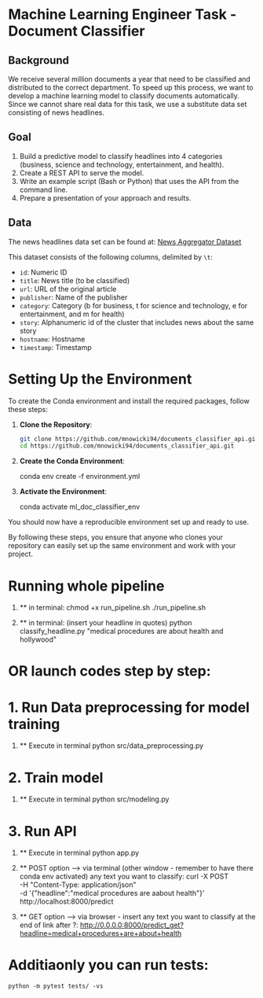 # Machine Learning Engineer Task - Document Classifier 

## Background
We receive several million documents a year that need to be classified and distributed to the correct department. To speed up this process, we want to develop a machine learning model to classify documents automatically. Since we cannot share real data for this task, we use a substitute data set consisting of news headlines.

## Goal
1. Build a predictive model to classify headlines into 4 categories (business, science and technology, entertainment, and health).
2. Create a REST API to serve the model.
3. Write an example script (Bash or Python) that uses the API from the command line.
4. Prepare a presentation of your approach and results.

## Data
The news headlines data set can be found at: [News Aggregator Dataset](https://archive.ics.uci.edu/ml/machine-learning-databases/00359/NewsAggregatorDataset.zip)

This dataset consists of the following columns, delimited by `\t`:
- `id`: Numeric ID
- `title`: News title (to be classified)
- `url`: URL of the original article
- `publisher`: Name of the publisher
- `category`: Category (b for business, t for science and technology, e for entertainment, and m for health)
- `story`: Alphanumeric id of the cluster that includes news about the same story
- `hostname`: Hostname
- `timestamp`: Timestamp



# Setting Up the Environment

To create the Conda environment and install the required packages, follow these steps:

1. **Clone the Repository**:
   ```bash
   git clone https://github.com/mnowicki94/documents_classifier_api.git
   cd https://github.com/mnowicki94/documents_classifier_api.git

2. **Create the Conda Environment**:

    conda env create -f environment.yml

3. **Activate the Environment**:

    conda activate ml_doc_classifier_env

You should now have a reproducible environment set up and ready to use.

By following these steps, you ensure that anyone who clones your repository can easily set up the same environment and work with your project.


# Running whole pipeline

1. ** in terminal:
    chmod +x run_pipeline.sh
    ./run_pipeline.sh

2. ** in terminal: (insert your headline in quotes)
    python classify_headline.py "medical procedures are about health and hollywood"

 

# OR launch codes step by step:


# 1. Run Data preprocessing for model training

1. ** Execute in terminal 
    python src/data_preprocessing.py

# 2. Train model

1. ** Execute in terminal 
    python src/modeling.py


# 3. Run API

1. ** Execute in terminal 
    python app.py

2. ** POST option --> via terminal (other window - remember to have there conda env activated) any text you want to classify:
    curl -X POST \
    -H "Content-Type: application/json" \
    -d '{"headline":"medical procedures are aabout health"}' \
    http://localhost:8000/predict

3. ** GET option --> via browser - insert any text you want to classify at the end of link after ?:
    http://0.0.0.0:8000/predict_get?headline=medical+procedures+are+about+health


# Additiaonly you can run tests:
    python -m pytest tests/ -vs